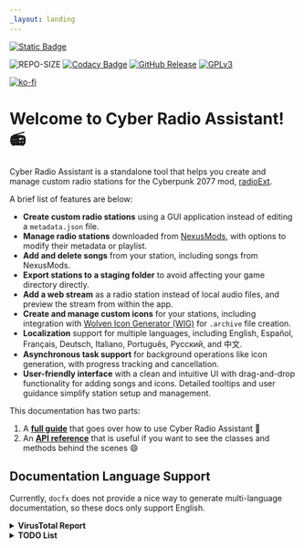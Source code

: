 ```yaml
---
_layout: landing
---
```


[![Static Badge](https://img.shields.io/badge/Cyber%20Radio%20Assistant-blue?logo=github&label=Github%20Repo&link=https%3A%2F%2Fgithub.com%2Fethan-hann%2FCyberRadio-Assistant)](https://github.com/ethan-hann/CyberRadio-Assistant)

![REPO-SIZE](https://img.shields.io/github/repo-size/ethan-hann/CyberRadio-Assistant)
[![Codacy Badge](https://app.codacy.com/project/badge/Grade/210b2b0ad9a748a6a35e3f7048acdf95)](https://app.codacy.com/gh/ethan-hann/CyberRadio-Assistant/dashboard?utm_source=gh&utm_medium=referral&utm_content=&utm_campaign=Badge_grade)
[![GitHub Release](https://img.shields.io/github/v/release/ethan-hann/CyberRadio-Assistant?include_prereleases&display_name=release&style=flat)](https://github.com/ethan-hann/CyberRadio-Assistant/releases)
[![GPLv3](https://img.shields.io/static/v1.svg?label=📃%20License&message=GPL%20v3.0&color=informational)](https://choosealicense.com/licenses/gpl-3.0/)

[![ko-fi](https://ko-fi.com/img/githubbutton_sm.svg)](https://ko-fi.com/W7W11EYAF9)

# Welcome to Cyber Radio Assistant! 📻

Cyber Radio Assistant is a standalone tool that helps you create and manage custom radio stations for the Cyberpunk 2077 mod, [radioExt](https://www.nexusmods.com/cyberpunk2077/mods/4591).

A brief list of features are below:

- **Create custom radio stations** using a GUI application instead of editing a `metadata.json` file.
- **Manage radio stations** downloaded from [NexusMods](https://www.nexusmods.com/cyberpunk2077/), with options to modify their metadata or playlist.
- **Add and delete songs** from your station, including songs from NexusMods.
- **Export stations to a staging folder** to avoid affecting your game directory directly.
- **Add a web stream** as a radio station instead of local audio files, and preview the stream from within the app.
- **Create and manage custom icons** for your stations, including integration with [Wolven Icon Generator (WIG)](https://github.com/ethan-hann/WolvenIconGenerator) for `.archive` file creation.
- **Localization** support for multiple languages, including English, Español, Français, Deutsch, Italiano, Português, Русский, and 中文.
- **Asynchronous task support** for background operations like icon generation, with progress tracking and cancellation.
- **User-friendly interface** with a clean and intuitive UI with drag-and-drop functionality for adding songs and icons. Detailed tooltips and user guidance simplify station setup and management.

This documentation has two parts:
1) A [**full guide**](docs/quick-start/introduction.md) that goes over how to use Cyber Radio Assistant 📃
2) An [**API reference**](api/RadioExt_Helper.forms.yml) that is useful if you want to see the classes and methods behind the scenes 😄

## Documentation Language Support
Currently, `docfx` does not provide a nice way to generate multi-language documentation, so these docs only support English.

<details>
  <summary><b>VirusTotal Report</b></summary>

Since you should never run `.exe` files from people you don't trust, I urge you to verify the hash of the file you downloaded against the below.

Also, check the VirusTotal report. There was 1 detection out of 70 but it is a false positive. If you don't believe me, look through the [source code](https://github.com/ethan-hann/CyberRadio-Assistant) and tell me where the virus is.

## Summary

- **File Name:** `CyberRadioAssistant.exe`
- **SHA-256:** 
`52558740d1a906c2d7e4618b4b9fe2e33f344eafcc2c5c972961ca9cbfdd156d`
- **Detection Ratio:** 1/70
- **Date:** 2024-10-20 17:43:52 UTC

## Detailed Report

For the full VirusTotal report, please visit the following link:

[View VirusTotal Report](https://www.virustotal.com/gui/file/52558740d1a906c2d7e4618b4b9fe2e33f344eafcc2c5c972961ca9cbfdd156d/detection)

## Key Findings

- **Antivirus Detections:** 
  - Symantec: **`Clean`**
  - McAfee: **`Clean`**
  - Kaspersky: **`Clean`**
  - Avast: **`Clean`**
  - BitDefender: **`Clean`**
  - Bkav Pro: `W64.AIDetectMalware` (**FALSE POSITIVE**)
  - MaxSecure: **`Clean`**

## Screenshots

Here are some screenshots from the VirusTotal report:

### Detection Overview
![vt_detection_overview](images/vt_detection_overview.png)

### Detailed Analysis
![vt_detailed_overview](images/vt_detailed_overview.png)

</details>

<details>
  <summary><b>TODO List</b></summary>

> [!TODO]  
> Implement editing of song's title within CRA.

> [!TODO]  
> Add station preview that allows previewing what the station would look and sound like in game.

> [!TODO]  
> Add a way to normalize the audio levels of station's songs.

</details>
